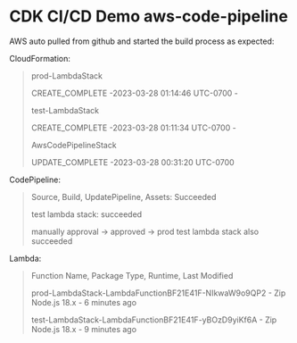 # CDK CI/CD Demo aws-code-pipeline

AWS auto pulled from github and started the build process as expected:

CloudFormation:
>prod-LambdaStack
>
>CREATE_COMPLETE	-2023-03-28 01:14:46 UTC-0700	-
>
>test-LambdaStack
>
>CREATE_COMPLETE	-2023-03-28 01:11:34 UTC-0700	-
>
>AwsCodePipelineStack
>
>UPDATE_COMPLETE	-2023-03-28 00:31:20 UTC-0700

CodePipeline:
> Source, Build, UpdatePipeline, Assets: Succeeded
> 
> test lambda stack: succeeded
> 
> manually approval -> approved -> prod test lambda stack also succeeded

Lambda:
> Function Name,                                 Package Type,  Runtime,       Last Modified  
>  
> prod-LambdaStack-LambdaFunctionBF21E41F-NIkwaW9o9QP2	-	Zip	Node.js 18.x	- 6 minutes ago
> 
> test-LambdaStack-LambdaFunctionBF21E41F-yBOzD9yiKf6A	-	Zip	Node.js 18.x	- 9 minutes ago
